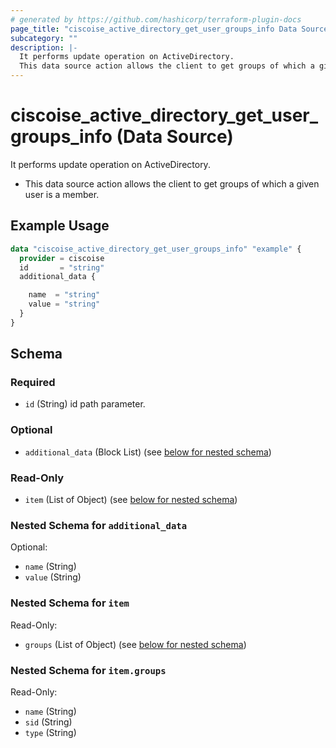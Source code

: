 ```yaml
---
# generated by https://github.com/hashicorp/terraform-plugin-docs
page_title: "ciscoise_active_directory_get_user_groups_info Data Source - terraform-provider-ciscoise"
subcategory: ""
description: |-
  It performs update operation on ActiveDirectory.
  This data source action allows the client to get groups of which a given user is a member.
---
```


# ciscoise_active_directory_get_user_groups_info (Data Source)

It performs update operation on ActiveDirectory.

- This data source action allows the client to get groups of which a given user is a member.

## Example Usage

```terraform
data "ciscoise_active_directory_get_user_groups_info" "example" {
  provider = ciscoise
  id       = "string"
  additional_data {

    name  = "string"
    value = "string"
  }
}
```

<!-- schema generated by tfplugindocs -->
## Schema

### Required

- `id` (String) id path parameter.

### Optional

- `additional_data` (Block List) (see [below for nested schema](#nestedblock--additional_data))

### Read-Only

- `item` (List of Object) (see [below for nested schema](#nestedatt--item))

<a id="nestedblock--additional_data"></a>
### Nested Schema for `additional_data`

Optional:

- `name` (String)
- `value` (String)


<a id="nestedatt--item"></a>
### Nested Schema for `item`

Read-Only:

- `groups` (List of Object) (see [below for nested schema](#nestedobjatt--item--groups))

<a id="nestedobjatt--item--groups"></a>
### Nested Schema for `item.groups`

Read-Only:

- `name` (String)
- `sid` (String)
- `type` (String)


